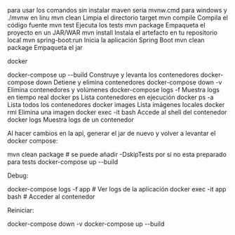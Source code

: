 para usar los comandos sin instalar maven seria mvnw.cmd para windows y ./mvnw en linu
mvn clean	Limpia el directorio target
mvn compile	Compila el código fuente
mvn test	Ejecuta los tests
mvn package	Empaqueta el proyecto en un JAR/WAR
mvn install	Instala el artefacto en tu repositorio local
mvn spring-boot:run	Inicia la aplicación Spring Boot
mvn clean package Empaqueta el jar


docker

docker-compose up --build	Construye y levanta los contenedores
docker-compose down	Detiene y elimina contenedores
docker-compose down -v	Elimina contenedores y volúmenes
docker-compose logs -f	Muestra logs en tiempo real
docker ps	Lista contenedores en ejecución
docker ps -a	Lista todos los contenedores
docker images	Lista imágenes locales
docker rmi <imagen>	Elimina una imagen
docker exec -it <contenedor> bash	Accede al shell del contenedor
docker logs <contenedor>	Muestra logs de un contenedor

Al hacer cambios en la api, generar el jar de nuevo y volver a levantar el docker compose:

mvn clean package # se puede añadir -DskipTests por si no esta preparado para tests
docker-compose up --build

Debug:

docker-compose logs -f app  # Ver logs de la aplicación
docker exec -it app bash    # Acceder al contenedor


Reiniciar:

docker-compose down -v
docker-compose up --build 